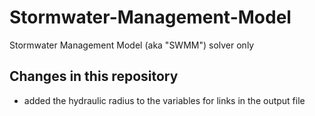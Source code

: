 # Stormwater-Management-Model

Stormwater Management Model (aka "SWMM") solver only

## Changes in this repository

- added the hydraulic radius to the variables for links in the output file
